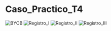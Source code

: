 # Caso_Practico_T4
![BYOB](segunda/2.jpg)
![Registro_I](/segunda/3.jpg)
![Registro_II](/segunda/4.jpg)
![Registro_III](/segunda/5.jpg)
